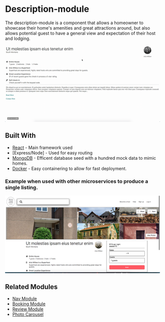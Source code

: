# Description-module

The description-module is a component that allows a homeowner to showcase their home's amenities and great attractions around, but also allows potential guest to have a general view and expectation of their host and lodging.

![](GIF/Description-module.gif)

## Built With

* [React](https://reactjs.org/) - Main framework used
* [Express/Node] - Used for easy routing
* [MongoDB](https://www.mongodb.com/) - Efficent database seed with a hundred mock data to mimic homes.
* [Docker](https://www.docker.com/) - Easy containering to allow for fast deployment.

### Example when used with other microservices to produce a single listing.
![](GIF/Listing-Example.png)

## Related Modules

* [Nav Module](https://github.com/lodge-io/nav-module)
* [Booking Module](https://github.com/lodge-io/booking-module)
* [Review Module](https://github.com/lodge-io/reviews-module)
* [Photo Carousel](https://github.com/lodge-io/image-gallery-module)